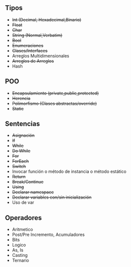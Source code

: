 ## Tipos
- ~~Int (Decimal, Hexadecimal,Binario)~~
- ~~Float~~
- ~~Char~~
- ~~String (Normal,Verbatim)~~
- ~~Bool~~
- ~~Enumeraciones~~
- ~~Clases/Interfaces~~
- Arreglos Multidimensionales
- ~~Arreglos de Arreglos~~
- Hash

## POO
- ~~Encapsulamiento (private,public,protected)~~
- ~~Herencia~~
- ~~Polimorfismo (Clases abstractas/override)~~
- ~~Static~~

## Sentencias
- ~~Asignación~~
- ~~If~~
- ~~While~~
- ~~Do While~~
- ~~For~~
- ~~ForEach~~
- ~~Switch~~
- Invocar función o método de instancia o método estático
- ~~Return~~
- ~~Break/Continue~~
- ~~Using <namespace>~~
- ~~Declarar namespace~~
- ~~Declarar variables con/sin inicialización~~
- Uso de var

## Operadores
- Aritmetico
- Post/Pre Incremento, Acumuladores
- Bits
- Logico
- As, Is
- Casting
- Ternario
